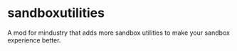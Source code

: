 # sandboxutilities
A mod for mindustry that adds more sandbox utilities to make your sandbox experience better.

